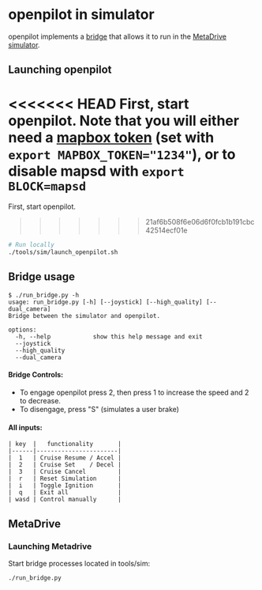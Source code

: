 openpilot in simulator
=====================

openpilot implements a [bridge](run_bridge.py) that allows it to run in the [MetaDrive simulator](https://github.com/metadriverse/metadrive).

## Launching openpilot
<<<<<<< HEAD
First, start openpilot. Note that you will either need a [mapbox token](https://docs.mapbox.com/help/getting-started/access-tokens/#how-access-tokens-work) (set with ```export MAPBOX_TOKEN="1234"```), or to disable mapsd with ```export BLOCK=mapsd```
=======
First, start openpilot.
>>>>>>> 21af6b508f6e06d6f0fcb1b191cbc42514ecf01e
``` bash
# Run locally
./tools/sim/launch_openpilot.sh
```

## Bridge usage
```
$ ./run_bridge.py -h
usage: run_bridge.py [-h] [--joystick] [--high_quality] [--dual_camera]
Bridge between the simulator and openpilot.

options:
  -h, --help            show this help message and exit
  --joystick
  --high_quality
  --dual_camera
```

#### Bridge Controls:
- To engage openpilot press 2, then press 1 to increase the speed and 2 to decrease.
- To disengage, press "S" (simulates a user brake)

#### All inputs:

```
| key  |   functionality       |
|------|-----------------------|
|  1   | Cruise Resume / Accel |
|  2   | Cruise Set    / Decel |
|  3   | Cruise Cancel         |
|  r   | Reset Simulation      |
|  i   | Toggle Ignition       |
|  q   | Exit all              |
| wasd | Control manually      |
```

## MetaDrive

### Launching Metadrive
Start bridge processes located in tools/sim:
``` bash
./run_bridge.py
```